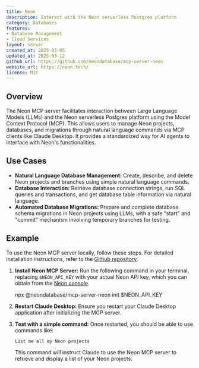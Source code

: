 ```yaml
---
title: Neon
description: Interact with the Neon serverless Postgres platform
category: Databases
features:
- Database Management
- Cloud Services
layout: server
created_at: 2025-03-05
updated_at: 2025-03-12
github_url: https://github.com/neondatabase/mcp-server-neon
website_url: https://neon.tech/
license: MIT
---
```


## Overview

The Neon MCP server facilitates interaction between Large Language Models (LLMs) and the Neon serverless Postgres platform using the Model Context Protocol (MCP). This allows users to manage Neon projects, databases, and migrations through natural language commands via MCP clients like Claude Desktop. It provides a standardized way for AI agents to interface with Neon's functionalities.

## Use Cases

- **Natural Language Database Management:** Create, describe, and delete Neon projects and branches using simple natural language commands.
- **Database Interaction:** Retrieve database connection strings, run SQL queries and transactions, and get database table information via natural language.
- **Automated Database Migrations:** Prepare and complete database schema migrations in Neon projects using LLMs, with a safe "start" and "commit" mechanism involving temporary branches for testing.

## Example

To use the Neon MCP server locally, follow these steps. For detailed installation instructions, refer to the [Github repository](https://github.com/neondatabase-labs/mcp-server-neon).

1.  **Install Neon MCP Server:**
    Run the following command in your terminal, replacing `$NEON_API_KEY` with your actual Neon API key, which you can obtain from the [Neon console](https://console.neon.tech/app/settings/api-keys).

    npx @neondatabase/mcp-server-neon init $NEON_API_KEY

2.  **Restart Claude Desktop:** Ensure you restart your Claude Desktop application after initializing the MCP server.

3.  **Test with a simple command:** Once restarted, you should be able to use commands like:

    `List me all my Neon projects`

    This command will instruct Claude to use the Neon MCP server to retrieve and display a list of your Neon projects.
